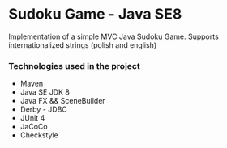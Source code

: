 # Sudoku Game - Java SE8
Implementation of a simple MVC Java Sudoku Game. Supports internationalized strings (polish and english)

### Technologies used in the project
* Maven
* Java SE JDK 8
* Java FX && SceneBuilder
* Derby - JDBC
* JUnit 4
* JaCoCo
* Checkstyle
